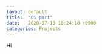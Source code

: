 ```yaml
---
layout: default 
title:  "CS part"
date:   2020-07-10 18:24:18 +0900
categories: Projects
---
```


Hi